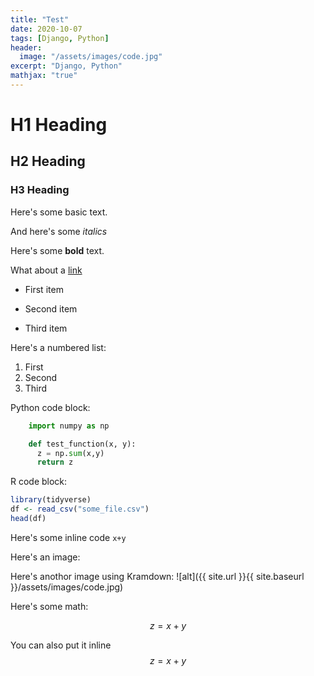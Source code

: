 ```yaml
---
title: "Test"
date: 2020-10-07
tags: [Django, Python]
header:
  image: "/assets/images/code.jpg"
excerpt: "Django, Python"
mathjax: "true"
---
```


# H1 Heading

## H2 Heading

### H3 Heading

Here's some basic text.

And here's some _italics_

Here's some **bold** text.

What about a [link](http://10reps.github.io)

- First item

* Second item

- Third item

Here's a numbered list:

1. First
2. Second
3. Third

Python code block:

```python
    import numpy as np

    def test_function(x, y):
      z = np.sum(x,y)
      return z

```

R code block:

```r
library(tidyverse)
df <- read_csv("some_file.csv")
head(df)
```

Here's some inline code `x+y`

Here's an image:
<img src="{{ site.url }}{{ site.baseurl }}/assets/images/code.jpg" alt="">

Here's anothor image using Kramdown:
![alt]({{ site.url }}{{ site.baseurl }}/assets/images/code.jpg)

Here's some math:

$$z=x+y$$

You can also put it inline $$z=x+y$$
